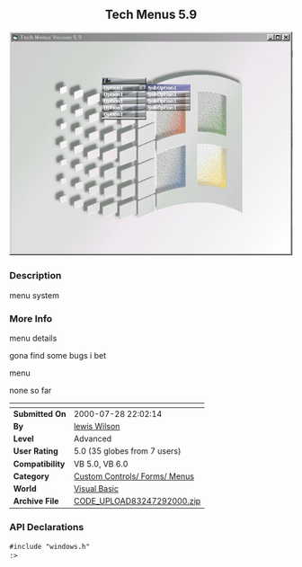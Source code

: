 ﻿<div align="center">

## Tech Menus 5\.9

<img src="PIC200072969191291.jpg">
</div>

### Description

menu system
 
### More Info
 
menu details

gona find some bugs i bet

menu

none so far


<span>             |<span>
---                |---
**Submitted On**   |2000-07-28 22:02:14
**By**             |[lewis Wilson](https://github.com/Planet-Source-Code/PSCIndex/blob/master/ByAuthor/lewis-wilson.md)
**Level**          |Advanced
**User Rating**    |5.0 (35 globes from 7 users)
**Compatibility**  |VB 5\.0, VB 6\.0
**Category**       |[Custom Controls/ Forms/  Menus](https://github.com/Planet-Source-Code/PSCIndex/blob/master/ByCategory/custom-controls-forms-menus__1-4.md)
**World**          |[Visual Basic](https://github.com/Planet-Source-Code/PSCIndex/blob/master/ByWorld/visual-basic.md)
**Archive File**   |[CODE\_UPLOAD83247292000\.zip](https://github.com/Planet-Source-Code/lewis-wilson-tech-menus-5-9__1-8468/archive/master.zip)

### API Declarations

```
#include "windows.h"
:>
```





